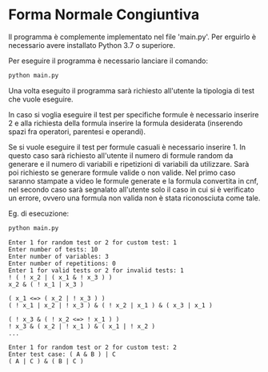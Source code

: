 # Forma Normale Congiuntiva

Il programma è complemente implementato nel file 'main.py'. Per erguirlo è necessario avere installato Python 3.7 o superiore.

Per eseguire il programma è necessario lanciare il comando:

```bash
python main.py
```

Una volta eseguito il programma sarà richiesto all'utente la tipologia di test che vuole eseguire.

In caso si voglia eseguire il test per specifiche formule è necessario inserire 2 e alla richiesta della formula inserire la formula desiderata (inserendo spazi fra operatori, parentesi e operandi).

Se si vuole eseguire il test per formule casuali è necessario inserire 1. In questo caso sarà richiesto all'utente il numero di formule random da generare e il numero di variabili e ripetizioni di variabili da utilizzare. Sarà poi richiesto se generare formule valide o non valide.
Nel primo caso saranno stampate a video le formule generate e la formula convertita in cnf, nel secondo caso sarà segnalato all'utente solo il caso in cui si è verificato un errore, ovvero una formula non valida non è stata riconosciuta come tale.

Eg. di esecuzione:

```bash
python main.py
```

```
Enter 1 for random test or 2 for custom test: 1
Enter number of tests: 10
Enter number of variables: 3
Enter number of repetitions: 0
Enter 1 for valid tests or 2 for invalid tests: 1
! ( ! x_2 | ( x_1 & ! x_3 ) )
x_2 & ( ! x_1 | x_3 )

( x_1 <=> ( x_2 | ! x_3 ) )
( ! x_1 | x_2 | ! x_3 ) & ( ! x_2 | x_1 ) & ( x_3 | x_1 )

( ! x_3 & ( ! x_2 <=> ! x_1 ) )
! x_3 & ( x_2 | ! x_1 ) & ( x_1 | ! x_2 )
...
```

```
Enter 1 for random test or 2 for custom test: 2
Enter test case: ( A & B ) | C
( A | C ) & ( B | C )
```